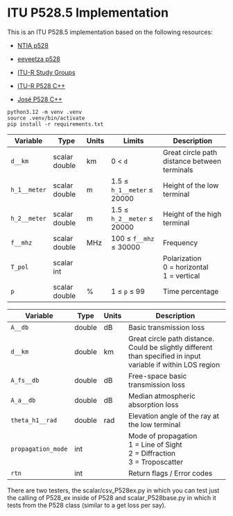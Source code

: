 # ITU P528.5 Implementation

This is an ITU P528.5 implementation based on the following resources:
- [NTIA p528](https://github.com/NTIA/p528)
- [eeveetza p528](https://github.com/eeveetza/p528)
- [ITU-R Study Groups](https://www.itu.int/en/ITU-R/study-groups/rsg3/Pages/iono-tropo-spheric.aspx)
- [ITU-R P528 C++](https://www.itu.int/en/ITU-R/study-groups/rsg3/Pages/iono-tropo-spheric.aspx)

- [José P528 C++](https://github.com/josefelipe0036/p528_article/tree/main)

```
python3.12 -m venv .venv
source .venv/bin/activate
pip install -r requirements.txt
```

| Variable          | Type   | Units | Limits       | Description  |
|-------------------|--------|-------|--------------|--------------|
| `d__km`               | scalar double | km   | 0 < `d`   | Great circle path distance between terminals  |
| `h_1__meter`      | scalar double | m    | 1.5 ≤ `h_1__meter` ≤ 20000 | Height of the low terminal |
| `h_2__meter`      | scalar double | m    | 1.5 ≤ `h_2__meter` ≤ 20000 | Height of the high terminal |
| `f__mhz`          | scalar double | MHz    | 100 ≤ `f__mhz` ≤ 30000   | Frequency|
| `T_pol`           | scalar int    |       |             |  Polarization <br> 0 = horizontal <br> 1 = vertical |
| `p`          | scalar double | %    | 1 ≤ `p` ≤ 99   | Time percentage|


| Variable   | Type   | Units | Description |
|------------|--------|-------|-------------|
| `A__db`    | double | dB    | Basic transmission loss |
| `d__km`	| double  |	km	|Great circle path distance. Could be slightly different than specified in input variable if within LOS region |
| `A_fs__db`    | double | dB    | Free-space basic transmission loss |
| `A_a__db`    | double | dB    | Median atmospheric absorption loss |
| `theta_h1__rad`    | double | rad    | Elevation angle of the ray at the low terminal|
| `propagation_mode`    | int |    | Mode of propagation <br>1 = Line of Sight<br> 2 = Diffraction<br> 3 = Troposcatter|
| `rtn`    | int |    | Return flags / Error codes|

There are two testers, the scalar/csv_P528ex.py in which you can test just the calling of P528_ex inside of P528 and scalar_P528base.py in which it tests from the P528 class (similar to a get loss per say). 